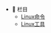 <!-- docs/navbar.md -->

- :book: 栏目
  - [Linux命令](LinuxCommand/ 'Linux Command')
  - [Linux工具](LinuxTool/ 'Linux Tool')